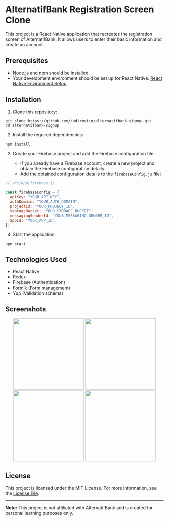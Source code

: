 # AlternatifBank Registration Screen Clone

This project is a React Native application that recreates the registration screen of AlternatifBank. It allows users to enter their basic information and create an account.

## Prerequisites

- Node.js and npm should be installed.
- Your development environment should be set up for React Native. [React Native Environment Setup](https://reactnative.dev/docs/environment-setup)

## Installation

1. Clone this repository:

```
git clone https://github.com/kadirmetin/alternatifbank-signup.git
cd alternatifbank-signup
```

2. Install the required dependencies:

```
npm install
```

3. Create your Firebase project and add the Firebase configuration file:

   - If you already have a Firebase account, create a new project and obtain the Firebase configuration details.
   - Add the obtained configuration details to the `firebaseConfig.js` file:

```javascript
// src/App/firebase.js

const firebaseConfig = {
  apiKey: "YOUR_API_KEY",
  authDomain: "YOUR_AUTH_DOMAIN",
  projectId: "YOUR_PROJECT_ID",
  storageBucket: "YOUR_STORAGE_BUCKET",
  messagingSenderId: "YOUR_MESSAGING_SENDER_ID",
  appId: "YOUR_APP_ID",
};
```

4. Start the application:

```
npm start
```

## Technologies Used

- React Native
- Redux
- Firebase (Authentication)
- Formik (Form management)
- Yup (Validation schema)

## Screenshots

<p float="left" align="center">
  <img src="https://github.com/kadirmetin/alternatifbank-signup/assets/82063998/6f7e44d5-bfe8-49ce-8a2c-9fac20f4754b" width="225" />
  <img src="https://github.com/kadirmetin/alternatifbank-signup/assets/82063998/623856b4-ec3f-4654-ac70-296aa6ca9adb" width="225" />
  <img src="https://github.com/kadirmetin/alternatifbank-signup/assets/82063998/ef51ffe9-103a-4cf4-a5d9-5a0d51dfd224" width="225" />
  <img src="https://github.com/kadirmetin/alternatifbank-signup/assets/82063998/59c2be16-abd9-4888-8260-15aa8c2cd371" width="225" />
</p>

## License

This project is licensed under the MIT License. For more information, see the [License File](LICENSE).

---

**Note:** This project is not affiliated with AlternatifBank and is created for personal learning purposes only.

```
